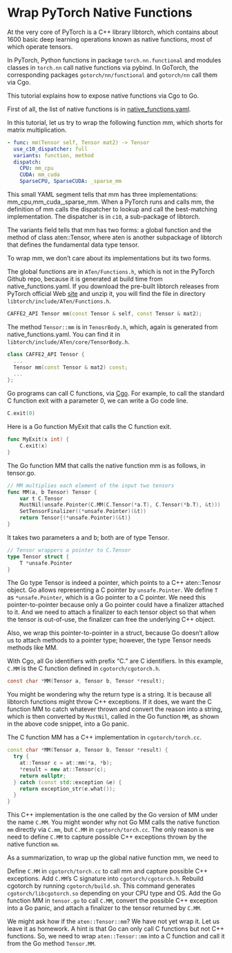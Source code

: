 # Wrap PyTorch Native Functions

At the very core of PyTorch is a C++ library libtorch, which contains about 1600
basic deep learning operations known as native functions, most of which operate
tensors.

In PyTorch, Python functions in package `torch.nn.functional` and modules
classes in `torch.nn` call native functions via pybind. In GoTorch, the
corresponding packages `gotorch/nn/functional` and `gotorch/nn` call them via
Cgo.

This tutorial explains how to expose native functions via Cgo to Go.

First of all, the list of native functions is in
[native_functions.yaml](https://github.com/pytorch/pytorch/blob/master/aten/src/ATen/native/native_functions.yaml).

In this tutorial, let us try to wrap the following function mm, which shorts for
matrix multiplication.

```yaml
- func: mm(Tensor self, Tensor mat2) -> Tensor
  use_c10_dispatcher: full
  variants: function, method
  dispatch:
    CPU: mm_cpu
    CUDA: mm_cuda
    SparseCPU, SparseCUDA: _sparse_mm
```

This small YAML segment tells that mm has three implementations:
mm_cpu,mm_cuda,_sparse_mm. When a PyTorch runs and calls mm, the definition of
mm calls the dispatcher to lookup and call the best-matching implementation.
The dispatcher is in `c10`, a sub-package of libtorch.

The variants field tells that mm has two forms: a global function and the method
of class aten::Tensor, where aten is another subpackage of libtorch that defines
the fundamental data type tensor.

To wrap mm, we don’t care about its implementations but its two forms.

The global functions are in `ATen/Functions.h`, which is not in the PyTorch
Github repo, because it is generated at build time from native_functions.yaml.
If you download the pre-built libtorch releases from PyTorch official Web
[site](https://pytorch.org/get-started/locally/) and unzip it, you will find the
file in directory `libtorch/include/ATen/Functions.h`.

```c++
CAFFE2_API Tensor mm(const Tensor & self, const Tensor & mat2);
```

The method `Tensor::mm` is in `TenosrBody.h`, which, again is generated from
native_functions.yaml. You can find it in
`libtorch/include/ATen/core/TensorBody.h`.

```c++
class CAFFE2_API Tensor {
  ...
  Tensor mm(const Tensor & mat2) const;
  ...
};
```

Go programs can call C functions, via [Cgo](https://golang.org/cmd/cgo/).  For
example, to call the standard C function exit with a parameter 0, we can write a
Go code line.

```go
C.exit(0)
```

Here is a Go function MyExit that calls the C function exit.

```go
func MyExit(x int) {
    C.exit(x)
}
```

The Go function MM that calls the native function mm is as follows, in tensor.go.

```go
// MM multiplies each element of the input two tensors
func MM(a, b Tensor) Tensor {
	var t C.Tensor
	MustNil(unsafe.Pointer(C.MM(C.Tensor(*a.T), C.Tensor(*b.T), &t)))
	SetTensorFinalizer((*unsafe.Pointer)(&t))
	return Tensor{(*unsafe.Pointer)(&t)}
}
```

It takes two parameters a and b; both are of type Tensor.

```go
// Tensor wrappers a pointer to C.Tensor
type Tensor struct {
	T *unsafe.Pointer
}
```

The Go type Tensor is indeed a pointer, which points to a C++ aten::Tenosr
object. Go allows representing a C pointer by `unsafe.Pointer`.  We define `T`
as `*unsafe.Pointer`, which is a Go pointer to a C pointer.  We need this
pointer-to-pointer because only a Go pointer could have a finalizer attached to
it.  And we need to attach a finalizer to each tensor object so that when the
tensor is out-of-use, the finalizer can free the underlying C++ object.

Also, we wrap this pointer-to-pointer in a struct, because Go doesn’t allow us
to attach methods to a pointer type; however, the type Tensor needs methods like
MM.

With Cgo, all Go identifiers with prefix “C.” are C identifiers.  In this
example, `C.MM` is the C function defined in `cgotorch/cgotorch.h`.

```c
const char *MM(Tensor a, Tensor b, Tensor *result);
```

You might be wondering why the return type is a string.  It is because all
libtorch functions might throw C++ exceptions.  If it does, we want the C
function MM to catch whatever thrown and convert the reason into a string, which
is then converted by `MustNil`, called in the Go function `MM`, as shown in the
above code snippet, into a Go panic.

The C function MM has a C++ implementation in `cgotorch/torch.cc`.

```c++
const char *MM(Tensor a, Tensor b, Tensor *result) {
  try {
    at::Tensor c = at::mm(*a, *b);
    *result = new at::Tensor(c);
    return nullptr;
  } catch (const std::exception &e) {
    return exception_str(e.what());
  }
}
```

This C++ implementation is the one called by the Go version of MM under the name
`C.MM`.  You might wonder why not Go MM calls the native function `mm` directly
via `C.mm`, but `C.MM` in `cgotorch/torch.cc`.  The only reason is we need to
define `C.MM` to capture possible C++ exceptions thrown by the native function
`mm`.

As a summarization, to wrap up the global native function mm, we need to

Define `C.MM` in `cgotorch/torch.cc` to call mm and capture possible C++
exceptions.  Add `C.MM`’s C signature into `cgotorch/cgotorch.h`.  Rebuild
cgotorch by running `cgotorch/build.sh`.  This command generates
`cgotorch/libcgotorch.so` depending on your CPU type and OS.  Add the Go
function MM in `tensor.go` to call `C.MM`, convert the possible C++ exception
into a Go panic, and attach a finalizer to the tensor returned by `C.MM`.

We might ask how if the `aten::Tensor::mm`? We have not yet wrap it. Let us
leave it as homework. A hint is that Go can only call C functions but not C++
functions. So, we need to wrap `aten::Tensor::mm` into a C function and call it
from the Go method `Tensor.MM`.
